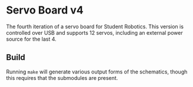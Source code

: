 # Servo Board v4

The fourth iteration of a servo board for Student Robotics.
This version is controlled over USB and supports 12 servos,
including an external power source for the last 4.

## Build
Running `make` will generate various output forms of the
schematics, though this requires that the submodules are
present.
